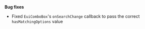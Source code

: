 **Bug fixes**

- Fixed `EuiComboBox`'s `onSearchChange` callback to pass the correct `hasMatchingOptions` value
